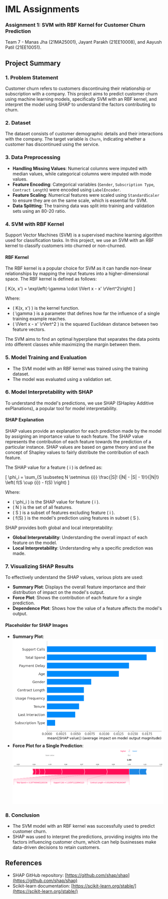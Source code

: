 # IML Assignments

### Assignment 1: SVM with RBF Kernel for Customer Churn Prediction

Team 7 - Manas Jha (21MA25001), Jayant Parakh (21EE10008), and Aayush Patil (21EE10051).

## Project Summary

### 1. Problem Statement
Customer churn refers to customers discontinuing their relationship or subscription with a company. This project aims to predict customer churn using machine learning models, specifically SVM with an RBF kernel, and interpret the model using SHAP to understand the factors contributing to churn.

### 2. Dataset
The dataset consists of customer demographic details and their interactions with the company. The target variable is `Churn`, indicating whether a customer has discontinued using the service.

### 3. Data Preprocessing
- **Handling Missing Values**: Numerical columns were imputed with median values, while categorical columns were imputed with mode values.
- **Feature Encoding**: Categorical variables (`Gender`, `Subscription Type`, `Contract Length`) were encoded using `LabelEncoder`.
- **Feature Scaling**: Numerical features were scaled using `StandardScaler` to ensure they are on the same scale, which is essential for SVM.
- **Data Splitting**: The training data was split into training and validation sets using an 80-20 ratio.

### 4. SVM with RBF Kernel
Support Vector Machines (SVM) is a supervised machine learning algorithm used for classification tasks. In this project, we use an SVM with an RBF kernel to classify customers into churned or non-churned.

#### RBF Kernel
The RBF kernel is a popular choice for SVM as it can handle non-linear relationships by mapping the input features into a higher-dimensional space. The RBF kernel is defined as follows:

\[
K(x, x') = \exp\left(-\gamma \cdot \lVert x - x' \rVert^2\right)
\]

Where:
- \( K(x, x') \) is the kernel function.
- \( \gamma \) is a parameter that defines how far the influence of a single training example reaches.
- \( \lVert x - x' \rVert^2 \) is the squared Euclidean distance between two feature vectors.

The SVM aims to find an optimal hyperplane that separates the data points into different classes while maximizing the margin between them.

### 5. Model Training and Evaluation
- The SVM model with an RBF kernel was trained using the training dataset.
- The model was evaluated using a validation set.

### 6. Model Interpretability with SHAP
To understand the model's predictions, we use SHAP (SHapley Additive exPlanations), a popular tool for model interpretability.

#### SHAP Explanation
SHAP values provide an explanation for each prediction made by the model by assigning an importance value to each feature. The SHAP value represents the contribution of each feature towards the prediction of a particular instance. SHAP values are based on game theory and use the concept of Shapley values to fairly distribute the contribution of each feature.

The SHAP value for a feature \( i \) is defined as:

\[
\phi_i = \sum_{S \subseteq N \setminus \{i\}} \frac{|S|! (|N| - |S| - 1)!}{|N|!} \left( f(S \cup \{i\}) - f(S) \right)
\]

Where:
- \( \phi_i \) is the SHAP value for feature \( i \).
- \( N \) is the set of all features.
- \( S \) is a subset of features excluding feature \( i \).
- \( f(S) \) is the model's prediction using features in subset \( S \).

SHAP provides both global and local interpretability:
- **Global Interpretability**: Understanding the overall impact of each feature on the model.
- **Local Interpretability**: Understanding why a specific prediction was made.

### 7. Visualizing SHAP Results
To effectively understand the SHAP values, various plots are used:
- **Summary Plot**: Displays the overall feature importance and their distribution of impact on the model's output.
- **Force Plot**: Shows the contribution of each feature for a single prediction.
- **Dependence Plot**: Shows how the value of a feature affects the model's output.

#### Placeholder for SHAP Images
- **Summary Plot**: ![Summary Plot](/assignment%201/plots/shap_average.png)
- **Force Plot for a Single Prediction**: ![Force Plot](/assignment%201/plots/force_plot.png)

### 8. Conclusion
- The SVM model with an RBF kernel was successfully used to predict customer churn.
- SHAP was used to interpret the predictions, providing insights into the factors influencing customer churn, which can help businesses make data-driven decisions to retain customers.


## References
- SHAP GitHub repository: [https://github.com/shap/shap](https://github.com/shap/shap)
- Scikit-learn documentation: [https://scikit-learn.org/stable/](https://scikit-learn.org/stable/)